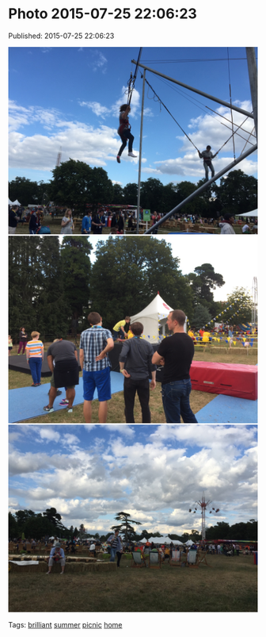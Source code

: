 
# Photo 2015-07-25 22:06:23

Published: 2015-07-25 22:06:23

![](125031389782-0.jpg)
![](125031389782-1.jpg)
![](125031389782-2.jpg)

Tags: [brilliant](tag-brilliant.md) [summer](tag-summer.md) [picnic](tag-picnic.md) [home](tag-home.md)
